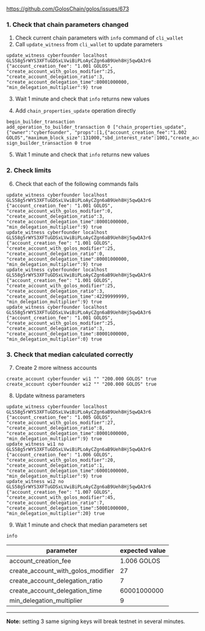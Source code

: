 https://github.com/GolosChain/golos/issues/673

### 1. Check that chain parameters changed

1. Check current chain parameters with `info` command of `cli_wallet`
2. Call `update_witness` from `cli_wallet` to update parameters
```
update_witness cyberfounder localhost GLS58g5rWYS3XFTuGDSxLVwiBiPLoAyCZgn6aB9Ueh8Hj5qwQA3r6 {"account_creation_fee": "1.001 GOLOS", "create_account_with_golos_modifier":25, "create_account_delegation_ratio":3, "create_account_delegation_time":80001000000, "min_delegation_multiplier":9} true
```
3. Wait 1 minute and check that `info` returns new values

4. Add `chain_properties_update` operation directly
```
begin_builder_transaction
add_operation_to_builder_transaction 0 ["chain_properties_update", {"owner":"cyberfounder", "props":[1,{"account_creation_fee":"1.002 GOLOS","maximum_block_size":131000,"sbd_interest_rate":1001,"create_account_with_golos_modifier":24,"create_account_delegation_ratio":2,"create_account_delegation_time":"80001000001","min_delegation_multiplier":8}]}]
sign_builder_transaction 0 true
```

5. Wait 1 minute and check that `info` returns new values

### 2. Check limits

6. Check that each of the following commands fails
```
update_witness cyberfounder localhost GLS58g5rWYS3XFTuGDSxLVwiBiPLoAyCZgn6aB9Ueh8Hj5qwQA3r6 {"account_creation_fee": "1.001 GOLOS", "create_account_with_golos_modifier":0, "create_account_delegation_ratio":3, "create_account_delegation_time":80001000000, "min_delegation_multiplier":9} true
update_witness cyberfounder localhost GLS58g5rWYS3XFTuGDSxLVwiBiPLoAyCZgn6aB9Ueh8Hj5qwQA3r6 {"account_creation_fee": "1.001 GOLOS", "create_account_with_golos_modifier":25, "create_account_delegation_ratio":0, "create_account_delegation_time":80001000000, "min_delegation_multiplier":9} true
update_witness cyberfounder localhost GLS58g5rWYS3XFTuGDSxLVwiBiPLoAyCZgn6aB9Ueh8Hj5qwQA3r6 {"account_creation_fee": "1.001 GOLOS", "create_account_with_golos_modifier":25, "create_account_delegation_ratio":3, "create_account_delegation_time":42299999999, "min_delegation_multiplier":9} true
update_witness cyberfounder localhost GLS58g5rWYS3XFTuGDSxLVwiBiPLoAyCZgn6aB9Ueh8Hj5qwQA3r6 {"account_creation_fee": "1.001 GOLOS", "create_account_with_golos_modifier":25, "create_account_delegation_ratio":3, "create_account_delegation_time":80001000000, "min_delegation_multiplier":0} true
```

### 3. Check that median calculated correctly

7. Create 2 more witness accounts
```
create_account cyberfounder wi1 "" "200.000 GOLOS" true
create_account cyberfounder wi2 "" "200.000 GOLOS" true
```

8. Update witness parameters
```
update_witness cyberfounder localhost GLS58g5rWYS3XFTuGDSxLVwiBiPLoAyCZgn6aB9Ueh8Hj5qwQA3r6 {"account_creation_fee": "1.005 GOLOS", "create_account_with_golos_modifier":27, "create_account_delegation_ratio":8, "create_account_delegation_time":80001000000, "min_delegation_multiplier":9} true
update_witness wi1 no GLS58g5rWYS3XFTuGDSxLVwiBiPLoAyCZgn6aB9Ueh8Hj5qwQA3r6 {"account_creation_fee": "1.006 GOLOS", "create_account_with_golos_modifier":20, "create_account_delegation_ratio":1, "create_account_delegation_time":60001000000, "min_delegation_multiplier":9} true
update_witness wi2 no GLS58g5rWYS3XFTuGDSxLVwiBiPLoAyCZgn6aB9Ueh8Hj5qwQA3r6 {"account_creation_fee": "1.007 GOLOS", "create_account_with_golos_modifier":45, "create_account_delegation_ratio":7, "create_account_delegation_time":50001000000, "min_delegation_multiplier":20} true
```

9. Wait 1 minute and check that median parameters set
```
info
```

parameter|expected value
-|-
account_creation_fee | 1.006 GOLOS
create_account_with_golos_modifier | 27
create_account_delegation_ratio | 7
create_account_delegation_time | 60001000000
min_delegation_multiplier | 9

***

**Note:** setting 3 same signing keys will break testnet in several minutes.
